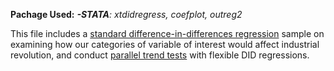 **Pachage Used:**
***-STATA**: xtdidregress, coefplot, outreg2*

This file includes a [standard difference-in-differences regression](https://github.com/JingwenSHI-Novae/Coding-Samples/blob/main/Continuous-DID/DID_regression.do) sample on examining how our categories of variable of interest would affect industrial revolution, and conduct [parallel trend tests](https://github.com/JingwenSHI-Novae/Coding-Samples/blob/main/Continuous-DID/flexible_DID.do) with flexible DID regressions.
